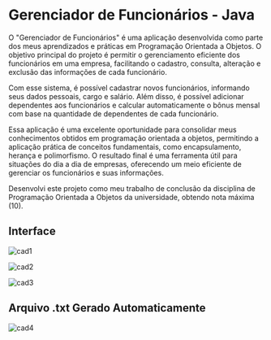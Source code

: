 # Gerenciador de Funcionários - Java
O "Gerenciador de Funcionários" é uma aplicação desenvolvida como parte dos meus aprendizados e práticas em Programação Orientada a Objetos. O objetivo principal do projeto é permitir o gerenciamento eficiente dos funcionários em uma empresa, facilitando o cadastro, consulta, alteração e exclusão das informações de cada funcionário.

Com esse sistema, é possível cadastrar novos funcionários, informando seus dados pessoais, cargo e salário. Além disso, é possível adicionar dependentes aos funcionários e calcular automaticamente o bônus mensal com base na quantidade de dependentes de cada funcionário.

Essa aplicação é uma excelente oportunidade para consolidar meus conhecimentos obtidos em programação orientada a objetos, permitindo a aplicação prática de conceitos fundamentais, como encapsulamento, herança e polimorfismo. O resultado final é uma ferramenta útil para situações do dia a dia de empresas, oferecendo um meio eficiente de gerenciar os funcionários e suas informações.

Desenvolvi este projeto como meu trabalho de conclusão da disciplina de Programação Orientada a Objetos da universidade, obtendo nota máxima (10).

## Interface
![cad1](https://github.com/jvictorlopez/GerenciadorDeFuncionarios/assets/124679867/6bde8e22-687b-457b-b973-0d28cc30048c)

![cad2](https://github.com/jvictorlopez/GerenciadorDeFuncionarios/assets/124679867/093b8ad7-c1ee-4948-a19a-f2052d90e3eb)

![cad3](https://github.com/jvictorlopez/GerenciadorDeFuncionarios/assets/124679867/10e1497e-1975-4ba8-88ea-f2a9cd09fab2)

## Arquivo .txt Gerado Automaticamente
![cad4](https://github.com/jvictorlopez/GerenciadorDeFuncionarios/assets/124679867/2ce89ce7-98ea-46f8-bc89-397341bfda93)

